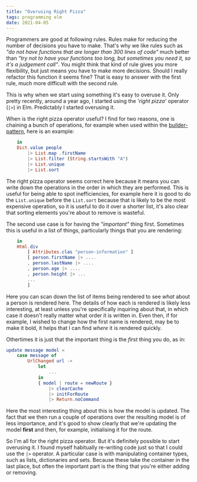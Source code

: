 ```yaml
---
title: "Overusing Right Pizza"
tags: programming elm
date: 2021-04-05
---
```


Programmers are good at following rules. Rules make for reducing the number of decisions you have to make. That's why we like rules such as *"do not have functions that are longer than 300 lines of code"* much better than *"try not to have your functions too long, but sometimes you need it, so it's a judgement call"*. You might think that kind of rule gives you more flexibility, but just means you have to make more decisions. Should I really refactor this function it seems fine? That is easy to answer with the first rule, much more difficult with the second rule.

This is why when we start using something it's easy to overuse it. Only pretty recently, around a year ago, I started using the *'right pizza'* operator (`|>`) in Elm. Predictably I started overusing it.

When is the right pizza operator useful? I find for two reasons, one is chaining a bunch of operations, for example when used within the [builder-pattern](/posts/2021-01-02-builder-pattern), here is an example:

```elm
    in
    Dict.value people
        |> List.map .firstName
        |> List.filter (String.startsWith "A")
        |> List.unique
        |> List.sort
```

The right pizza operator seems correct here because it means you can write down the operations in the order in which they are performed. This is useful for being able to spot inefficiencies, for example here it is good to do the `List.unique` before the `List.sort` because that is likely to be the most expensive operation, so it is useful to do it over a shorter list, it's also clear that sorting elements you're about to remove is wasteful.

The second use case is for having the *"important"* thing first. Sometimes this is useful in a list of things, particularly things that you are rendering:

```elm
    in
    Html.div
        [ Attributes.clas "person-information" ]
        [ person.firstName |> ....
        , person.lastName |> ....
        , person.age |> ....
        , person.height |> ...
        ...
        ]
```

Here you can scan down the list of items being rendered to see *what* about a person is rendered here. The details of how each is rendered is likely less interesting, at least unless you're specifically inquiring about that, in which case it doesn't really matter what order it is written in. Even then, if for example, I wished to change how the first name is rendered, may be to make it bold, it helps that I can find *where* it is rendered quickly.

Othertimes it is just that the important thing is the *first* thing you do, as in:

```elm
update message model = 
    case message of
        UrlChanged url ->
            let
                ...
            in
            { model | route = newRoute }
                |> clearCache 
                |> initForRoute
                |> Return.noCommand
```

Here the most interesting thing about this is how the model is updated. The fact that we then run a couple of operations over the resulting model is of less importance, and it's good to show clearly that we're updating the model **first** and then, for example, initialising it for the route.

So I'm all for the right pizza operator. But it's definitely possible to start overusing it. I found myself habitually re-writing code just so that I could use the `|>` operator. A particular case is with manipulating container types, such as lists, dictionaries and sets. Because these take the container in the last place, but often the important part is the thing that you're either adding or removing.


